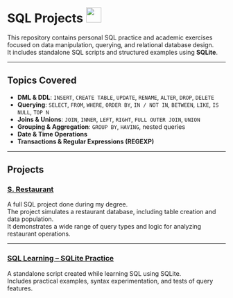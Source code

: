 # SQL Projects <a href="https://www.tutorialsteacher.com/Content/images/home/sql.png" target="_blank"> <img src="https://www.tutorialsteacher.com/Content/images/home/sql.png" width="35px"/></a>

This repository contains personal SQL practice and academic exercises focused on data manipulation, querying, and relational database design.  
It includes standalone SQL scripts and structured examples using **SQLite**.

---

## Topics Covered

- **DML & DDL**: `INSERT`, `CREATE TABLE`, `UPDATE`, `RENAME`, `ALTER`, `DROP`, `DELETE`
- **Querying**: `SELECT`, `FROM`, `WHERE`, `ORDER BY`, `IN / NOT IN`, `BETWEEN`, `LIKE`, `IS NULL`, `TOP N`
- **Joins & Unions**: `JOIN`, `INNER`, `LEFT`, `RIGHT`, `FULL OUTER JOIN`, `UNION`
- **Grouping & Aggregation**: `GROUP BY`, `HAVING`, nested queries
- **Date & Time Operations**
- **Transactions & Regular Expressions (REGEXP)**

---

## Projects

### [S. Restaurant](https://github.com/adiredri/SQL/tree/main/S.%20Restaurant)

A full SQL project done during my degree.  
The project simulates a restaurant database, including table creation and data population.  
It demonstrates a wide range of query types and logic for analyzing restaurant operations.

---

### [SQL Learning – SQLite Practice](https://github.com/adiredri/SQL/blob/main/SQLite.sql)

A standalone script created while learning SQL using SQLite.  
Includes practical examples, syntax experimentation, and tests of query features.
